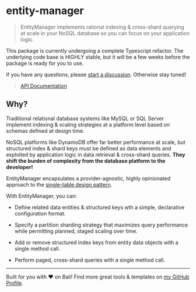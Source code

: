 # entity-manager

> EntityManager implements rational indexing & cross-shard querying at scale in your NoSQL database so you can focus on your application logic.

This package is currently undergoing a complete Typescript refactor. The underlying code base is HIGHLY stable, but it will be a few weeks before the package is ready for you to use.

If you have any questions, please [start a discussion](https://github.com/karmaniverous/entity-manager/discussions). Otherwise stay tuned!

> [API Documentation](https://karmaniverous.github.io/entity-manager/)

## Why?

Traditional relational database systems like MySQL or SQL Server implement indexing & scaling strategies at a platform level based on schemas defined at design time.

NoSQL platforms like DynamoDB offer far better performance at scale, but structured index & shard keys must be defined as data elements and exploited by application logic in data retrieval & cross-shard queries. **They shift the burden of complexity from the database platform to the developer!**

EntityManager encapsulates a provider-agnostic, highly opinionated approach to the [single-table design pattern](https://aws.amazon.com/blogs/compute/creating-a-single-table-design-with-amazon-dynamodb/).

With EntityManager, you can:

- Define related data entities & structured keys wth a simple, declarative configuration format.

- Specify a partition sharding strategy that maximizes query performance while permitting planned, staged scaling over time.

- Add or remove structured index keys from entity data objects with a single method call.

- Perform paged, cross-shard queries with a single method call.

---

Built for you with ❤️ on Bali! Find more great tools & templates on [my GitHub Profile](https://github.com/karmaniverous).

